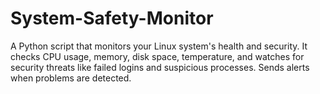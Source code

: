 # System-Safety-Monitor
A Python script that monitors your Linux system's health and security. It checks CPU usage, memory, disk space, temperature, and watches for security threats like failed logins and suspicious processes. Sends alerts when problems are detected.
